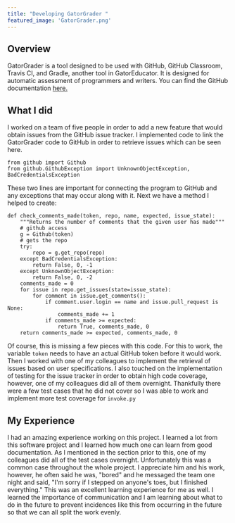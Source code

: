 ```yaml
---
title: "Developing GatorGrader "
featured_image: 'GatorGrader.png'
---
```

## Overview

GatorGrader is a tool designed to be used with GitHub, GitHub Classroom, Travis CI,
and Gradle, another tool in GatorEducator. It is designed for automatic assessment
of programmers and writers. You can find the GitHub documentation
[here.](https://github.com/GatorEducator/gatorgrader)

## What I did

I worked on a team of five people in order to add a new feature that would
obtain issues from the GitHub issue tracker. I implemented code to link the
GatorGrader code to GitHub in order to retrieve issues which can be seen here.
```
from github import Github
from github.GithubException import UnknownObjectException, BadCredentialsException
```
These two lines are important for connecting the program to GitHub and any
exceptions that may occur along with it. Next we have a method I helped to create:
```
def check_comments_made(token, repo, name, expected, issue_state):
    """Returns the number of comments that the given user has made"""
    # github access
    g = Github(token)
    # gets the repo
    try:
        repo = g.get_repo(repo)
    except BadCredentialsException:
        return False, 0, -1
    except UnknownObjectException:
        return False, 0, -2
    comments_made = 0
    for issue in repo.get_issues(state=issue_state):
        for comment in issue.get_comments():
            if comment.user.login == name and issue.pull_request is None:
                comments_made += 1
            if comments_made >= expected:
                return True, comments_made, 0
    return comments_made >= expected, comments_made, 0
```
Of course, this is missing a few pieces with this code. For this to work, the
variable `token` needs to have an actual GitHub token before it would work.
Then I worked with one of my colleagues to implement the retrieval of issues
based on user specifications. I also touched on the implementation of testing for
the issue tracker in order to obtain high code coverage, however, one of my
colleagues did all of them overnight. Thankfully there were a few test cases
that he did not cover so I was able to work and implement more test coverage
for `invoke.py`

## My Experience

I had an amazing experience working on this project. I learned a lot from this
software project and I learned how much one can learn from good documentation.
As I mentioned in the section prior to this, one of my colleagues did all of the
test cases overnight. Unfortunately this was a common case throughout the whole project.
I appreciate him and his work, however, he often said he was, "bored" and he messaged
the team one night and said, "I'm sorry if I stepped on anyone's toes, but I
finished everything." This was an excellent learning experience for me as well.
I learned the importance of communication and I am learning about what to do
in the future to prevent incidences like this from occurring in the future so
that we can all split the work evenly.

